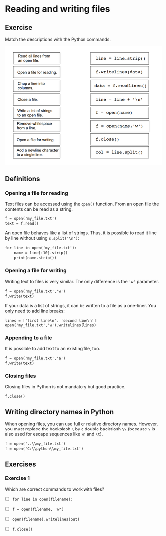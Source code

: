 
# Reading and writing files

## Exercise

Match the descriptions with the Python commands.

![file exercise](exercises/files.png)

## Definitions

### Opening a file for reading

Text files can be accessed using the `open()` function. From an open file the contents can be read as a string.

    f = open('my_file.txt')
    text = f.read()

An open file behaves like a list of strings. Thus, it is possible to read it line by line without using `s.split('\n')`:

    for line in open('my_file.txt'):
	    name = line[:10].strip()
	    print(name.strip())

### Opening a file for writing

Writing text to files is very similar. The only difference is the `'w'` parameter.

    f = open('my_file.txt','w')
    f.write(text)

If your data is a list of strings, it can be written to a file as a one-liner. You only need to add line breaks:

    lines = ['first line\n', 'second line\n']
    open('my_file.txt','w').writelines(lines)

### Appending to a file

It is possible to add text to an existing file, too.

    f = open('my_file.txt','a')
    f.write(text)

### Closing files

Closing files in Python is not mandatory but good practice.

    f.close()

## Writing directory names in Python

When opening files, you can use full or relative directory names. However, you must replace the backslash `\` by a double backslash `\\` (because `\` is also used for escape sequences like `\n` and `\t`).

    f = open('..\\my_file.txt')
    f = open('C:\\python\\my_file.txt')

## Exercises

### Exercise 1

Which are correct commands to work with files?

- [ ] `for line in open(filename):`
- [ ] `f = open(filename, 'w')`
- [ ] `open(filename).writelines(out)`
- [ ] `f.close()`

